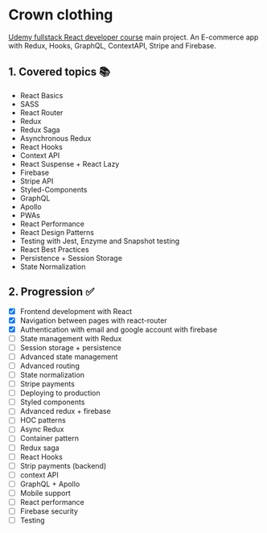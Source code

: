 # Crown clothing

[Udemy fullstack React developer course](https://www.udemy.com/course/complete-react-developer-zero-to-mastery) main project. An E-commerce
app with Redux, Hooks, GraphQL, ContextAPI, Stripe and Firebase.

## 1. Covered topics  :books:
- React Basics
- SASS
- React Router
- Redux
- Redux Saga
- Asynchronous Redux
- React Hooks
- Context API
- React Suspense + React Lazy
- Firebase
- Stripe API
- Styled-Components
- GraphQL
- Apollo
- PWAs
- React Performance
- React Design Patterns
- Testing with Jest, Enzyme and Snapshot testing
- React Best Practices
- Persistence + Session Storage
- State Normalization

## 2. Progression :white_check_mark:
-[x] Frontend development with React  
-[x] Navigation between pages with react-router  
-[x] Authentication with email and google account with firebase  
-[ ] State management with Redux  
-[ ] Session storage + persistence  
-[ ] Advanced state management  
-[ ] Advanced routing  
-[ ] State normalization  
-[ ] Stripe payments  
-[ ] Deploying to production  
-[ ] Styled components  
-[ ] Advanced redux + firebase  
-[ ] HOC patterns  
-[ ] Async Redux  
-[ ] Container pattern  
-[ ] Redux saga  
-[ ] React Hooks  
-[ ] Strip payments (backend)  
-[ ] context API  
-[ ] GraphQL + Apollo  
-[ ] Mobile support  
-[ ] React performance  
-[ ] Firebase security  
-[ ] Testing
